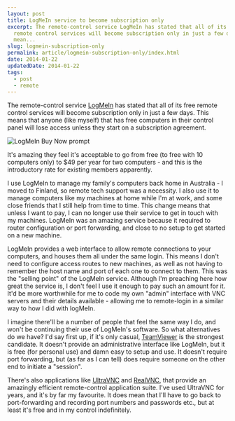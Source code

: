 ```yaml
---
layout: post
title: LogMeIn service to become subscription only
excerpt: The remote-control service LogMeIn has stated that all of its free
  remote control services will become subscription only in just a few days. This
  mean...
slug: logmein-subscription-only
permalink: article/logmein-subscription-only/index.html
date: 2014-01-22
updatedDate: 2014-01-22
tags:
  - post
  - remote
---
```


The remote-control service [LogMeIn](https://secure.logmein.com/) has stated that all of its free remote control services will become subscription only in just a few days. This means that anyone (like myself) that has free computers in their control panel will lose access unless they start on a subscription agreement.

![LogMeIn Buy Now prompt](http://perrymitchell.net/wp-content/uploads/2014/01/logmein_notfree_buynow.png)

It's amazing they feel it's acceptable to go from free (to free with 10 computers only) to $49 per year for two computers - and this is the introductory rate for existing members apparently.

I use LogMeIn to manage my family's computers back home in Australia - I moved to Finland, so remote tech support was a necessity. I also use it to manage computers like my machines at home while I'm at work, and some close friends that I still help from time to time. This change means that unless I want to pay, I can no longer use their service to get in touch with my machines. LogMeIn was an amazing service because it required to router configuration or port forwarding, and close to no setup to get started on a new machine.

LogMeIn provides a web interface to allow remote connections to your computers, and houses them all under the same login. This means I don't need to configure access routes to new machines, as well as not having to remember the host name and port of each one to connect to them. This was the "selling point" of the LogMeIn service. Although I'm preaching here how great the service is, I don't feel I use it enough to pay such an amount for it. It'd be more worthwhile for me to code my own "admin" interface with VNC servers and their details available - allowing me to remote-login in a similar way to how I did with logMeIn.

I imagine there'll be a number of people that feel the same way I do, and won't be continuing their use of LogMeIn's software. So what alternatives do we have? I'd say first up, if it's only casual, [TeamViewer](http://www.teamviewer.com/en/index.aspx) is the strongest candidate. It doesn't provide an administrative interface like LogMeIn, but it is free (for personal use) and damn easy to setup and use. It doesn't require port forwarding, but (as far as I can tell) does require someone on the other end to initiate a "session".

There's also applications like [UltraVNC](http://www.uvnc.com/) and [RealVNC](http://www.realvnc.com/), that provide an amazingly efficient remote-control application suite. I've used UltraVNC for years, and it's by far my favourite. It does mean that I'll have to go back to port-forwarding and recording port numbers and passwords etc., but at least it's free and in my control indefinitely.